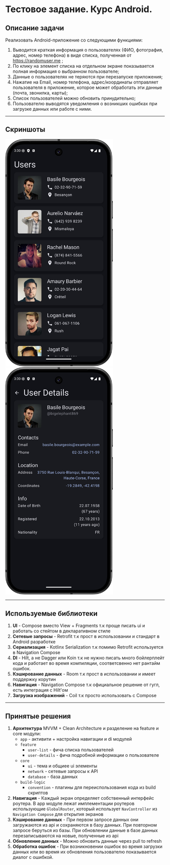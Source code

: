 # Тестовое задание. Курс Android.

## Описание задачи

Реализовать Android-приложение со следующими функциями:
1. Выводится краткая информация о пользователях (ФИО, фотография, адрес, номер телефона) в виде списка, полученная от https://randomuser.me ;
2. По клику на элемент списка на отдельном экране показывается полная информация о выбранном пользователе;
3. Данные о пользователях не теряются при перезапуске приложения;
4. Нажатие на Email, номер телефона, адрес/координаты отправляет пользователя в приложение, которое может обработать эти данные (почта, звонилка, карты);
5. Список пользователей можно обновить принудительно;
6. Пользователю выводятся уведомления о возникших ошибках при загрузке данных или работе с ними.

---

## Скриншоты

<img src="screenshots/user-list.png" width="340" alt=""/>  <img src="screenshots/user-details.png" width="340" alt=""/>

---

## Используемые библиотеки

1. **UI** - Compose вместо View + Fragments т.к проще писать ui и работать со стейтом в декларативном стиле
2. **Сетевые запросы** - Retrofit т.к прост в использовании и стандарт в Android разработке
3. **Сериализация** - Kotlinx Serialization т.к помимо Retrofit используется в Navigation Compose
4. **DI** - Hilt, а не Dagger или Koin т.к не нужно писать много бойлерплейт кода и работает во время компиляции, соответсвенно нет рантайм ошибок.
5. **Кэширование данных** - Room т.к прост в использовании и имеет поддержку корутин
6. **Навигация** - Navigation Compose т.к официальное решение от гугл, есть интеграция с Hilt'ом
7. **Загрузка изображений** - Coil т.к проcто использовать с Compose

---

## Принятые решения

1. **Архитектура**
   MVVM + Clean Architecture и разделение на feature и core модули:
   - `app` - активити + настройка навигации и di модулей
   - `feature`
      -   `user-list` - фича списка пользователей
      -   `user-details` - фича подробной информации о пользователе
   - `core`
      - `ui` - тема и общиее ui элементы
      - `network` - сетевые запросы к API
      - `database` - база данных
   - `build-logic`
      - `convention` - плагины для переиспользования кода из build скриптов
2. **Навигация** - Каждый экран определяет собственный интерфейс роутера. В app модуле лежат имплементации роутеров использующие `GlobalRouter`, который использует `NavController` из `Navigation Compose` для открытия экранов
3. **Кэширование данных** - При первом запросе данных они загружаются из api и сохраняются в базу данных. При повторном запросе беруться из базы. При обновлении данные в базе данных перезаписываются на новые, полученные из api
4. **Обновление данных** - Можно обновить данные через pull to refresh
5. **Обработка ошибок** - При возникновении ошибок во время загрузки данных или во время их обновления пользователю показывается диалог с ошибкой.